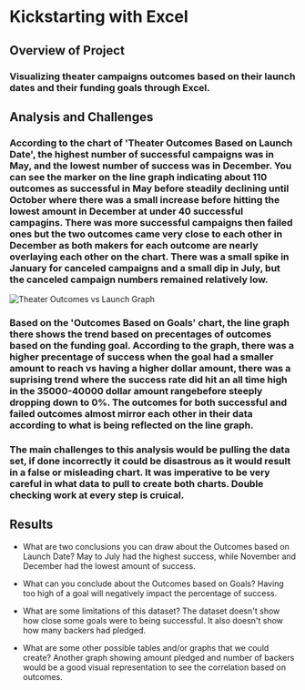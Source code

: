 # Kickstarting with Excel

## Overview of Project

### Visualizing theater campaigns outcomes based on their launch dates and their funding goals through Excel.

## Analysis and Challenges

### According to the chart of 'Theater Outcomes Based on Launch Date', the highest number of successful campaigns was in May, and the lowest number of success was in December. You can see the marker on the line graph indicating about 110 outcomes as successful in May before steadily declining until October where there was a small increase before hitting the lowest amount in December at under 40 successful campagins. There was more successful campaigns then failed ones but the two outcomes came very close to each other in December as both makers for each outcome are nearly overlaying each other on the chart. There was a small spike in January for canceled campaigns and a small dip in July, but the canceled campaign numbers remained relatively low.
![Theater Outcomes vs Launch Graph](assets/images/Theater_Outcomes_vs_Launch.png)
### Based on the 'Outcomes Based on Goals' chart, the line graph there shows the trend based on precentages of outcomes based on the funding goal. According to the graph, there was a higher precentage of success when the goal had a smaller amount to reach vs having a higher dollar amount, there was a suprising trend where the success rate did hit an all time high in the 35000-40000 dollar amount rangebefore steeply dropping down to 0%. The outcomes for both successful and failed outcomes almost mirror each other in their data according to what is being reflected on the line graph. 

### The main challenges to this analysis would be pulling the data set, if done incorrectly it could be disastrous as it would result in a false or misleading chart. It was imperative to be very careful in what data to pull to create both charts. Double checking work at every step is cruical. 

## Results

- What are two conclusions you can draw about the Outcomes based on Launch Date?
May to July had the highest success, while November and December had the lowest amount of success. 

- What can you conclude about the Outcomes based on Goals?
Having too high of a goal will negatively impact the percentage of success. 

- What are some limitations of this dataset?
The dataset doesn't show how close some goals were to being successful. It also doesn't show how many backers had pledged. 

- What are some other possible tables and/or graphs that we could create?
Another graph showing amount pledged and number of backers would be a good visual representation to see the correlation based on outcomes. 
